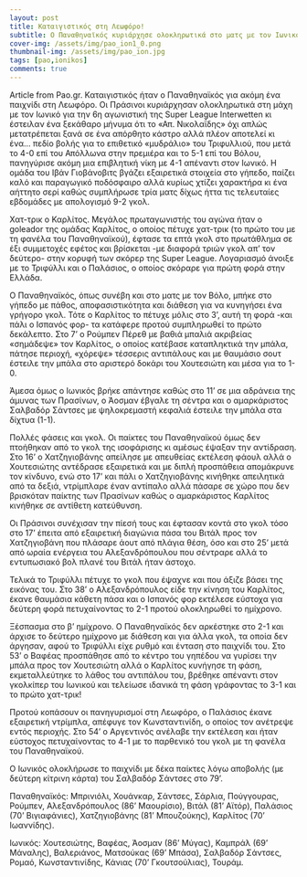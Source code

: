```yaml
---
layout: post
title: Καταιγιστικός στη Λεωφόρο!
subtitle: Ο Παναθηναϊκός κυριάρχησε ολοκληρωτικά στο ματς με τον Ιωνικό επικρατώντας 4-1
cover-img: /assets/img/pao_ion1_0.png
thumbnail-img: /assets/img/pao_ion.jpg
tags: [pao,ionikos]
comments: true
---
```

Article from Pao.gr.
Καταιγιστικός ήταν ο Παναθηναϊκός για ακόμη ένα παιχνίδι στη Λεωφόρο. Οι Πράσινοι κυριάρχησαν ολοκληρωτικά στη μάχη με τον Ιωνικό για την 6η αγωνιστική της Super League Interwetten κι έστειλαν ένα ξεκάθαρο μήνυμα ότι το «Απ. Νικολαΐδης» όχι απλώς μετατρέπεται ξανά σε ένα απόρθητο κάστρο αλλά πλέον αποτελεί κι ένα… πεδίο βολής για το επιθετικό «μυδράλιο» του Τριφυλλιού, που μετά το 4-0 επί του Απόλλωνα στην πρεμιέρα και το 5-1 επί του Βόλου, πανηγύρισε ακόμη μια επιβλητική νίκη με 4-1 απέναντι στον Ιωνικό. Η ομάδα του Ιβάν Γιοβάνοβιτς βγάζει εξαιρετικά στοιχεία στο γήπεδο, παίζει καλό και παραγωγικό ποδόσφαιρο αλλά κυρίως χτίζει χαρακτήρα κι ένα αήττητο σερί καθώς συμπλήρωσε τρία ματς δίχως ήττα τις τελευταίες εβδομάδες με απολογισμό 9-2 γκολ.

Χατ-τρικ ο Καρλίτος.
Μεγάλος πρωταγωνιστής του αγώνα ήταν ο goleador της ομάδας Καρλίτος, ο οποίος πέτυχε χατ-τρικ (το πρώτο του με τη φανέλα του Παναθηναϊκού), έφτασε τα επτά γκολ στο πρωτάθλημα σε έξι συμμετοχές εφέτος και βρίσκεται -με διαφορά τριών γκολ απ’ τον δεύτερο- στην κορυφή των σκόρερ της Super League. Λογαριασμό άνοιξε με το Τριφύλλι και ο Παλάσιος, ο οποίος σκόραρε για πρώτη φορά στην Ελλάδα.

Ο Παναθηναϊκός, όπως συνέβη και στο ματς με τον Βόλο, μπήκε στο γήπεδο με πάθος, αποφασιστικότητα και διάθεση για να κυνηγήσει ένα γρήγορο γκολ. Τότε ο Καρλίτος το πέτυχε μόλις στο 3’, αυτή τη φορά -και πάλι ο Ισπανός φορ- τα κατάφερε προτού συμπληρωθεί το πρώτο δεκάλεπτο. Στο 7’ ο Ρούμπεν Πέρεθ με βαθιά μπαλιά ακριβείας «σημάδεψε» τον Καρλίτος, ο οποίος κατέβασε καταπληκτικά την μπάλα, πάτησε περιοχή, «χόρεψε» τέσσερις αντιπάλους και με θαυμάσιο σουτ έστειλε την μπάλα στο αριστερό δοκάρι του Χουτεσιώτη και μέσα για το 1-0.

Άμεσα όμως ο Ιωνικός βρήκε απάντησε καθώς στο 11’ σε μια αδράνεια της άμυνας των Πρασίνων, ο Άοσμαν έβγαλε τη σέντρα και ο αμαρκάριστος Σαλβαδόρ Σάντσες με ψηλοκρεμαστή κεφαλιά έστειλε την μπάλα στα δίχτυα (1-1).

Πολλές φάσεις και γκολ.
Οι παίκτες του Παναθηναϊκού όμως δεν πτοήθηκαν από το γκολ της ισοφάρισης κι αμέσως έψαξαν την αντίδραση. Στο 16’ ο Χατζηγιοβάνης απείλησε με απευθείας εκτέλεση φάουλ αλλά ο Χουτεσιώτης αντέδρασε εξαιρετικά και με διπλή προσπάθεια απομάκρυνε τον κίνδυνο, ενώ στο 17’ και πάλι ο Χατζηγιοβάνης κινήθηκε απειλητικά από τα δεξιά, ντρίμπλαρε έναν αντίπαλο αλλά πάσαρε σε χώρο που δεν βρισκόταν παίκτης των Πρασίνων καθώς ο αμαρκάριστος Καρλίτος κινήθηκε σε αντίθετη κατεύθυνση.

Οι Πράσινοι συνέχισαν την πίεσή τους και έφτασαν κοντά στο γκολ τόσο στο 17’ έπειτα από εξαιρετική διαγώνια πάσα του Βιτάλ προς τον Χατζηγιοβάνη που πλάσαρε άουτ από πλάγια θέση, όσο και στο 25’ μετά από ωραία ενέργεια του Αλεξανδρόπουλου που σέντραρε αλλά το εντυπωσιακό βολ πλανέ του Βιτάλ ήταν άστοχο.

Τελικά το Τριφύλλι πέτυχε το γκολ που έψαχνε και που άξιζε βάσει της εικόνας του. Στο 38’ ο Αλεξανδρόπουλος είδε την κίνηση του Καρλίτος, έκανε θαυμάσια κάθετη πάσα και ο Ισπανός φορ εκτέλεσε εύστοχα για δεύτερη φορά πετυχαίνοντας το 2-1 προτού ολοκληρωθεί το ημίχρονο.

Ξέσπασμα στο β’ ημίχρονο.
Ο Παναθηναϊκός δεν αρκέστηκε στο 2-1 και άρχισε το δεύτερο ημίχρονο με διάθεση και για άλλα γκολ, τα οποία δεν άργησαν, αφού το Τριφύλλι είχε ρυθμό και ένταση στο παιχνίδι του. Στο 53’ ο Βαφέας προσπάθησε από το κέντρο του γηπέδου να γυρίσει την μπάλα προς τον Χουτεσιώτη αλλά ο Καρλίτος κυνήγησε τη φάση, εκμεταλλεύτηκε το λάθος του αντιπάλου του, βρέθηκε απέναντι στον γκολκίπερ του Ιωνικού και τελείωσε ιδανικά τη φάση γράφοντας το 3-1 και το πρώτο χατ-τρικ!

Προτού κοπάσουν οι πανηγυρισμοί στη Λεωφόρο, ο Παλάσιος έκανε εξαιρετική ντρίμπλα, απέφυγε τον Κωνσταντινίδη, ο οποίος τον ανέτρεψε εντός περιοχής. Στο 54’ ο Αργεντινός ανέλαβε την εκτέλεση και ήταν εύστοχος πετυχαίνοντας το 4-1 με το παρθενικό του γκολ με τη φανέλα του Παναθηναϊκού.

Ο Ιωνικός ολοκλήρωσε το παιχνίδι με δέκα παίκτες λόγω αποβολής (με δεύτερη κίτρινη κάρτα) του Σαλβαδόρ Σάντσες στο 79’.

Παναθηναϊκός: Μπρινιόλι, Χουάνκαρ, Σάντσες, Σάρλια, Πούγγουρας, Ρούμπεν, Αλεξανδρόπουλος (86’ Μαουρίσιο), Βιτάλ (81’ Αϊτόρ), Παλάσιος (70’ Βιγιαφάνιες), Χατζηγιοβάνης (81’ Μπουζούκης), Καρλίτος (70’ Ιωαννίδης).

Ιωνικός: Χουτεσιώτης, Βαφέας, Άοσμαν (86’ Μύγας), Καμπράλ (69’ Μάναλης), Βαλεριάνος, Ματσούκας (69’ Μπάσα), Σαλβαδόρ Σάντσες, Ρομαό, Κωνσταντινίδης, Κάνιας (70’ Γκουτσούλιας), Τουράμ.
